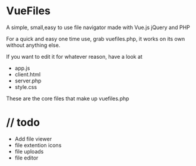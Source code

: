 # VueFiles

A simple, small,easy to use file navigator made with Vue.js jQuery and PHP

For a quick and easy one time use, grab vuefiles.php, it works on its own without anything else.

If you want to edit it for whatever reason, have a look at 

  - app.js
  - client.html
  - server.php
  - style.css

These are the core files that make up vuefiles.php

# // todo
- Add file viewer
- file extention icons
- file uploads
- file editor
